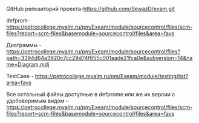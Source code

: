 GitHub репозиторий проекта-https://github.com/SewazD/exam.git

defprom-https://petrocollege.myalm.ru/pm/Exeam/module/sourcecontrol/files/scm-files?report=scm-files&basemodule=sourcecontrol/files&area=favs

Диаграммы - https://petrocollege.myalm.ru/pm/Exeam/module/sourcecontrol/files?path=3394d64a3920c7cc29d74f655c001aade21fca0e&subversion=14&name=Diagram.mdj

TestCase - https://petrocollege.myalm.ru/pm/Exeam/module/testing/list?area=favs

Все остальный файлы доступные в defprome или же их версии с удобоворимым видом - https://petrocollege.myalm.ru/pm/Exeam/module/sourcecontrol/files/scm-files?report=scm-files&basemodule=sourcecontrol/files&area=favs
